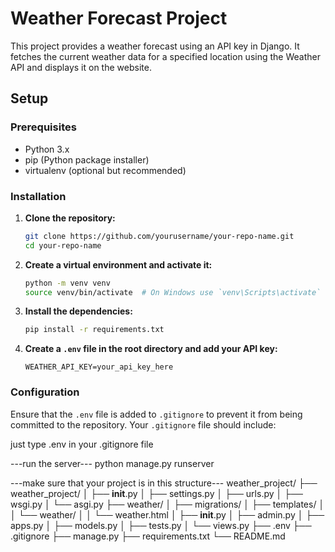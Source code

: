 # Weather Forecast Project

This project provides a weather forecast using an API key in Django. It fetches the current weather data for a specified location using the Weather API and displays it on the website.

## Setup

### Prerequisites

- Python 3.x
- pip (Python package installer)
- virtualenv (optional but recommended)

### Installation

1. **Clone the repository:**

    ```bash
    git clone https://github.com/yourusername/your-repo-name.git
    cd your-repo-name
    ```

2. **Create a virtual environment and activate it:**

    ```bash
    python -m venv venv
    source venv/bin/activate  # On Windows use `venv\Scripts\activate`
    ```

3. **Install the dependencies:**

    ```bash
    pip install -r requirements.txt
    ```

4. **Create a `.env` file in the root directory and add your API key:**

    ```plaintext
    WEATHER_API_KEY=your_api_key_here
    ```

### Configuration

Ensure that the `.env` file is added to `.gitignore` to prevent it from being committed to the repository. Your `.gitignore` file should include:

just type  .env   in your .gitignore file

---run the server---
python manage.py runserver


---make sure that your project is in this structure---
weather_project/
├── weather_project/
│   ├── __init__.py
│   ├── settings.py
│   ├── urls.py
│   ├── wsgi.py
│   └── asgi.py
├── weather/
│   ├── migrations/
│   ├── templates/
│   │   └── weather/
│   │       └── weather.html
│   ├── __init__.py
│   ├── admin.py
│   ├── apps.py
│   ├── models.py
│   ├── tests.py
│   └── views.py
├── .env
├── .gitignore
├── manage.py
├── requirements.txt
└── README.md

